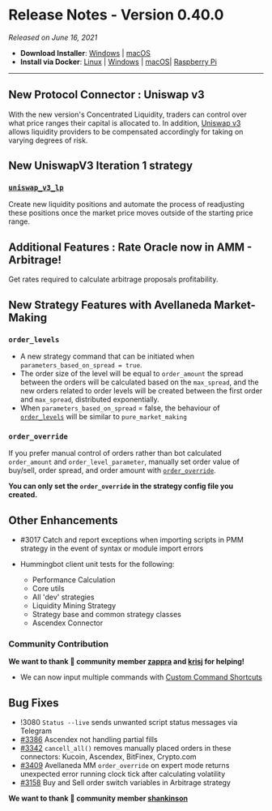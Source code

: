 # Release Notes - Version 0.40.0



_Released on June 16, 2021_

- **Download Installer**: [Windows](https://dist.hummingbot.io/hummingbot_v0.40.0_setup.exe) | [macOS](https://dist.hummingbot.io/hummingbot_v0.40.0.dmg)
- **Install via Docker**: [Linux](/installation/docker/#linuxubuntu) | [Windows](/installation/docker/#windows) | [macOS](/installation/docker/#macos)| [Raspberry Pi](/installation/raspberry-pi/#install-via-docker)

---

## New Protocol Connector : Uniswap v3

With the new version's Concentrated Liquidity, traders can control over what price ranges their capital is allocated to. In addition, [Uniswap v3](https://docs.hummingbot.io/exchanges/uniswap-v3/) allows liquidity providers to be compensated accordingly for taking on varying degrees of risk.

## New UniswapV3 Iteration 1 strategy

### [`uniswap_v3_lp`](https://docs.hummingbot.io/strategies/uniswap-v3-lp/)

Create new liquidity positions and automate the process of readjusting these positions once the market price moves outside of the starting price range.

## Additional Features : Rate Oracle now in AMM - Arbitrage!

Get rates required to calculate arbitrage proposals profitability.

## New Strategy Features with Avellaneda Market-Making

### `order_levels`

- A new strategy command that can be initiated when `parameters_based_on_spread = true`.
- The order size of the level will be equal to `order_amount` the spread between the orders will be calculated based on the `max_spread`, and the new orders related to order levels will be created between the first order and `max_spread`, distributed exponentially.
- When `parameters_based_on_spread` = false, the behaviour of [`order_levels`](/strategies/avellaneda-market-making/#order-levels) will be similar to `pure_market_making`

### `order_override`

If you prefer manual control of orders rather than bot calculated `order_amount` and `order_level_parameter`, manually set order value of buy/sell, order spread, and order amount with [`order_override`](/strategies/avellaneda-market-making/#order_override).

**You can only set the `order_override` in the strategy config file you created.**

## Other Enhancements

- #3017 Catch and report exceptions when importing scripts in PMM strategy in the event of syntax or module import errors

- Hummingbot client unit tests for the following:
  - Performance Calculation
  - Core utils
  - All 'dev' strategies
  - Liquidity Mining Strategy
  - Strategy base and common strategy classes
  - Ascendex Connector

### Community Contribution

**We want to thank 🙏 community member [zappra](https://github.com/zappra) and [krisj](https://github.com/krisj) for helping!**

- We can now input multiple commands with [Custom Command Shortcuts](/operation/config-files/#create-command-shortcuts)

## Bug Fixes

- !3080 `Status --live` sends unwanted script status messages via Telegram
- [#3386](https://github.com/hummingbot/hummingbot/pull/3386/commits) Ascendex not handling partial fills
- [#3342](https://github.com/hummingbot/hummingbot/pull/3342/commits) `cancell_all()` removes manually placed orders in these connectors: Kucoin, Ascendex, BitFinex, Crypto.com
- [#3409](https://github.com/hummingbot/hummingbot/pull/3409/commits) Avellaneda MM `order_override` on expert mode returns unexpected error running clock tick after calculating volatility
- [#3158](https://github.com/hummingbot/hummingbot/pull/3158/commits) Buy and Sell order switch variables in Arbitrage strategy

**We want to thank 🙏 community member [shankinson](https://github.com/shankinson)**
